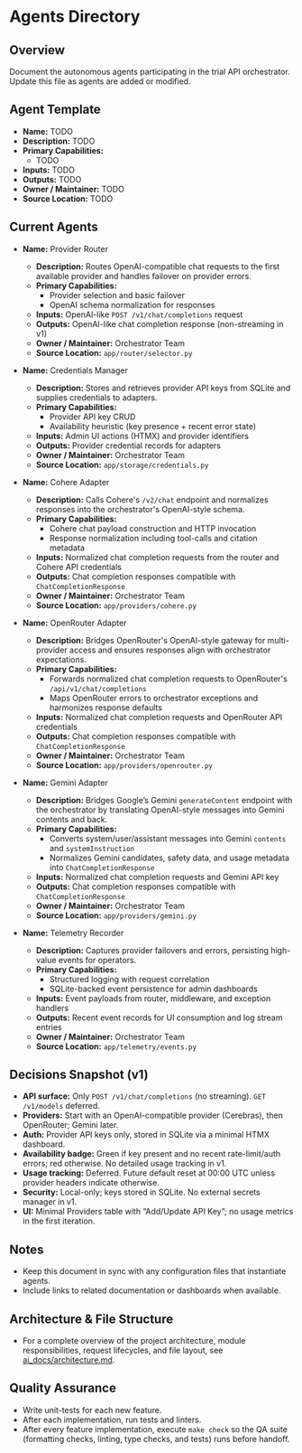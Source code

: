 # Agents Directory

## Overview
Document the autonomous agents participating in the trial API orchestrator. Update this file as agents are added or modified.

## Agent Template
- **Name:** TODO
- **Description:** TODO
- **Primary Capabilities:**
  - TODO
- **Inputs:** TODO
- **Outputs:** TODO
- **Owner / Maintainer:** TODO
- **Source Location:** TODO

## Current Agents

- **Name:** Provider Router
  - **Description:** Routes OpenAI-compatible chat requests to the first available provider and handles failover on provider errors.
  - **Primary Capabilities:**
    - Provider selection and basic failover
    - OpenAI schema normalization for responses
  - **Inputs:** OpenAI-like `POST /v1/chat/completions` request
  - **Outputs:** OpenAI-like chat completion response (non-streaming in v1)
  - **Owner / Maintainer:** Orchestrator Team
  - **Source Location:** `app/router/selector.py`

- **Name:** Credentials Manager
  - **Description:** Stores and retrieves provider API keys from SQLite and supplies credentials to adapters.
  - **Primary Capabilities:**
    - Provider API key CRUD
    - Availability heuristic (key presence + recent error state)
  - **Inputs:** Admin UI actions (HTMX) and provider identifiers
  - **Outputs:** Provider credential records for adapters
  - **Owner / Maintainer:** Orchestrator Team
  - **Source Location:** `app/storage/credentials.py`

- **Name:** Cohere Adapter
  - **Description:** Calls Cohere's `/v2/chat` endpoint and normalizes responses into the orchestrator's OpenAI-style schema.
  - **Primary Capabilities:**
    - Cohere chat payload construction and HTTP invocation
    - Response normalization including tool-calls and citation metadata
  - **Inputs:** Normalized chat completion requests from the router and Cohere API credentials
  - **Outputs:** Chat completion responses compatible with `ChatCompletionResponse`
  - **Owner / Maintainer:** Orchestrator Team
  - **Source Location:** `app/providers/cohere.py`

- **Name:** OpenRouter Adapter
  - **Description:** Bridges OpenRouter's OpenAI-style gateway for multi-provider access and ensures responses align with orchestrator expectations.
  - **Primary Capabilities:**
    - Forwards normalized chat completion requests to OpenRouter's `/api/v1/chat/completions`
    - Maps OpenRouter errors to orchestrator exceptions and harmonizes response defaults
  - **Inputs:** Normalized chat completion requests and OpenRouter API credentials
  - **Outputs:** Chat completion responses compatible with `ChatCompletionResponse`
  - **Owner / Maintainer:** Orchestrator Team
  - **Source Location:** `app/providers/openrouter.py`

- **Name:** Gemini Adapter
  - **Description:** Bridges Google’s Gemini `generateContent` endpoint with the orchestrator by translating OpenAI-style messages into Gemini contents and back.
  - **Primary Capabilities:**
    - Converts system/user/assistant messages into Gemini `contents` and `systemInstruction`
    - Normalizes Gemini candidates, safety data, and usage metadata into `ChatCompletionResponse`
  - **Inputs:** Normalized chat completion requests and Gemini API key
  - **Outputs:** Chat completion responses compatible with `ChatCompletionResponse`
  - **Owner / Maintainer:** Orchestrator Team
  - **Source Location:** `app/providers/gemini.py`

- **Name:** Telemetry Recorder
  - **Description:** Captures provider failovers and errors, persisting high-value events for operators.
  - **Primary Capabilities:**
    - Structured logging with request correlation
    - SQLite-backed event persistence for admin dashboards
  - **Inputs:** Event payloads from router, middleware, and exception handlers
  - **Outputs:** Recent event records for UI consumption and log stream entries
  - **Owner / Maintainer:** Orchestrator Team
  - **Source Location:** `app/telemetry/events.py`

## Decisions Snapshot (v1)
- **API surface:** Only `POST /v1/chat/completions` (no streaming). `GET /v1/models` deferred.
- **Providers:** Start with an OpenAI-compatible provider (Cerebras), then OpenRouter; Gemini later.
- **Auth:** Provider API keys only, stored in SQLite via a minimal HTMX dashboard.
- **Availability badge:** Green if key present and no recent rate-limit/auth errors; red otherwise. No detailed usage tracking in v1.
- **Usage tracking:** Deferred. Future default reset at 00:00 UTC unless provider headers indicate otherwise.
- **Security:** Local-only; keys stored in SQLite. No external secrets manager in v1.
- **UI:** Minimal Providers table with “Add/Update API Key”; no usage metrics in the first iteration.

## Notes
- Keep this document in sync with any configuration files that instantiate agents.
- Include links to related documentation or dashboards when available.

## Architecture & File Structure
- For a complete overview of the project architecture, module responsibilities, request lifecycles, and file layout, see [ai_docs/architecture.md](ai_docs/architecture.md).

## Quality Assurance
- Write unit-tests for each new feature.
- After each implementation, run tests and linters.
- After every feature implementation, execute `make check` so the QA suite (formatting checks, linting, type checks, and tests) runs before handoff.

